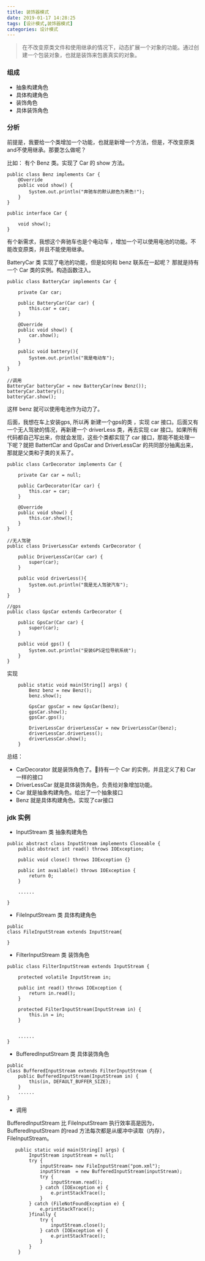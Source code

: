 ```yaml
---
title: 装饰器模式
date: 2019-01-17 14:28:25
tags: [设计模式,装饰器模式]
categories: 设计模式
---
```


> 在不改变原类文件和使用继承的情况下，动态扩展一个对象的功能。通过创建一个包装对象，也就是装饰来包裹真实的对象。


### 组成
- 抽象构建角色
- 具体构建角色
- 装饰角色
- 具体装饰角色

### 分析
前提是，我要给一个类增加一个功能，也就是新增一个方法，但是，不改变原类and不使用继承。那要怎么做呢？

比如： 有个 Benz 类。实现了 Car 的 show 方法。

<!--more-->
```
public class Benz implements Car {
    @Override
    public void show() {
        System.out.println("奔驰车的默认颜色为黑色!");
    }
}

public interface Car {

    void show();
}
```

有个新需求，我想这个奔驰车也是个电动车 ，增加一个可以使用电池的功能。不能改变原类，并且不能使用继承。

BatteryCar 类 实现了电池的功能，但是如何和 benz 联系在一起呢？ 那就是持有一个 Car 类的实例。构造函数注入。


```
public class BatteryCar implements Car {
    
    private Car car;

    public BatteryCar(Car car) {
        this.car = car;
    }

    @Override
    public void show() {
        car.show();
    }

    public void battery(){
        System.out.println("我是电动车");
    }
}

//调用 
BatteryCar batteryCar = new BatteryCar(new Benz());
batteryCar.battery();
batteryCar.show();
```

这样 benz 就可以使用电池作为动力了。

后面，我想在车上安装gps, 所以再 新建一个gps的类 ，实现  car 接口。后面又有一个无人驾驶的情况，再新建一个  driverLess 类，再去实现 car 接口。如果所有代码都自己写出来，你就会发现，这些个类都实现了 car 接口，那能不能处理一下呢？就把 BattertCar and GpsCar and DriverLessCar 的共同部分抽离出来，那就是父类和子类的关系了。

```
public class CarDecorator implements Car {

    private Car car = null;

    public CarDecorator(Car car) {
        this.car = car;
    }

    @Override
    public void show() {
        this.car.show();
    }
}
```

```
//无人驾驶
public class DriverLessCar extends CarDecorator {

    public DriverLessCar(Car car) {
        super(car);
    }

    public void driverLess(){
        System.out.println("我是无人驾驶汽车");
    }
}

//gps 
public class GpsCar extends CarDecorator {

    public GpsCar(Car car) {
        super(car);
    }

    public void gps() {
        System.out.println("安装GPS定位导航系统");
    }
}
```

实现
```
    public static void main(String[] args) {
        Benz benz = new Benz();
        benz.show();

        GpsCar gpsCar = new GpsCar(benz);
        gpsCar.show();
        gpsCar.gps();

        DriverLessCar driverLessCar = new DriverLessCar(benz);
        driverLessCar.driverLess();
        driverLessCar.show();
    }
```

总结：
- CarDecorator 就是装饰角色了。持有一个 Car 的实例，并且定义了和 Car 一样的接口
- DriverLessCar 就是具体装饰角色，负责给对象增加功能。
- Car 就是抽象构建角色。给出了一个抽象接口
- Benz 就是具体构建角色。实现了car接口

### jdk 实例

- InputStream 类  抽象构建角色

```
public abstract class InputStream implements Closeable {
    public abstract int read() throws IOException;

    public void close() throws IOException {}

    public int available() throws IOException {
        return 0;
    }

    ......

}
```
- FileInputStream 类   具体构建角色
``` 
public
class FileInputStream extends InputStream{

}
```
- FilterInputStream 类    装饰角色
```
public class FilterInputStream extends InputStream {

    protected volatile InputStream in;

    public int read() throws IOException {
        return in.read();
    }

    protected FilterInputStream(InputStream in) {
        this.in = in;
    }


    ......
}
```

- BufferedInputStream 类   具体装饰角色
```
public
class BufferedInputStream extends FilterInputStream {
    public BufferedInputStream(InputStream in) {
        this(in, DEFAULT_BUFFER_SIZE);
    }
    ......
}
```


- 调用

BufferedInputStream 比 FileInputStream 执行效率高是因为，BufferedInputStream 的read 方法每次都是从缓冲中读取（内存），FileInputStream。


```
   public static void main(String[] args) {
        InputStream inputStream = null;
        try {
            inputStream= new FileInputStream("pom.xml");
            inputStream  = new BufferedInputStream(inputStream);
            try {
                inputStream.read();
            } catch (IOException e) {
                e.printStackTrace();
            }
        } catch (FileNotFoundException e) {
            e.printStackTrace();
        }finally {
            try {
                inputStream.close();
            } catch (IOException e) {
                e.printStackTrace();
            }
        }
    }
```
